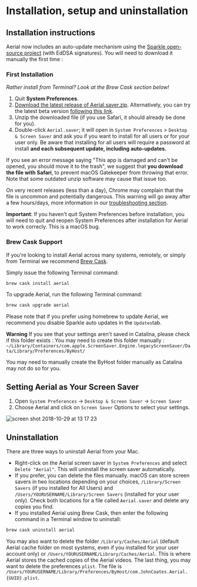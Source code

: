 # Installation, setup and uninstallation

## Installation instructions

Aerial now includes an auto-update mechanism using the [Sparkle open-source project](https://github.com/sparkle-project/Sparkle) (with EdDSA signatures). You will need to download it manually the first time :

### First Installation

_Rather install from Terminal? Look at the Brew Cask section below!_

1. Quit **System Preferences**.
2. [Download the latest release of Aerial.saver.zip](https://github.com/JohnCoates/Aerial/releases/latest). Alternatively, you can try the latest beta version [following this link](https://github.com/JohnCoates/Aerial/releases). 
3. Unzip the downloaded file (if you use Safari, it should already be done for you).
4. Double-click `Aerial.saver`; it will open in `System Preferences` > `Desktop & Screen Saver` and ask you if you want to install for all users or for your user only. Be aware that installing for all users will require a password at install **and each subsequent update, including auto-updates.**

If you see an error message saying "This app is damaged and can't be opened, you should move it to the trash", we suggest that **you download the file with Safari**, to prevent macOS Gatekeeper from throwing that error. Note that some outdated unzip software may cause that issue too.

On very recent releases (less than a day), Chrome may complain that the file is uncommon and potentially dangerous. This warning will go away after a few hours/days, more information in our [troubleshooting section](Troubleshooting.md).

**Important**: If you haven't quit System Preferences before installation, you will need to quit and reopen System Preferences after installation for Aerial to work correcly. This is a macOS bug. 

### Brew Cask Support

If you're looking to install Aerial across many systems, remotely, or simply from Terminal we recommend [Brew Cask](https://caskroom.github.io). 

Simply issue the following Terminal command:

```sh
brew cask install aerial
```

To upgrade Aerial, run the following Terminal command:

```sh
brew cask upgrade aerial
```

Please note that if you prefer using homebrew to update Aerial, we recommend you disable Sparkle auto updates in the `Updates`tab. 

**Warning** If you see that your settings aren't saved in Catalina, please check if this folder exists : You may need to create this folder manually : `~/Library/Containers/com.apple.ScreenSaver.Engine.legacyScreenSaver/Data/Library/Preferences/ByHost/`

You may need to manually create the ByHost folder manually as Catalina may not do so for you.

## Setting Aerial as Your Screen Saver

1. Open `System Preferences` -> `Desktop & Screen Saver` -> `Screen Saver`
2. Choose Aerial and click on `Screen Saver` Options to select your settings.

![screen shot 2018-10-29 at 13 17 23](https://user-images.githubusercontent.com/37544189/47649971-1f76a980-db7f-11e8-97be-d1f90b943c9d.png)

## Uninstallation

There are three ways to uninstall Aerial from your Mac.

- Right-click on the Aerial screen saver in `System Preferences` and select `Delete "Aerial"`. This will uninstall the screen saver automatically.
- If you prefer, you can delete the files manually. macOS can store screen savers in two locations depending on your choices, `/Library/Screen Savers` (if you installed for All Users) and `/Users/YOURUSERNAME/Library/Screen Savers` (installed for your user only). Check both locations for a file called `Aerial.saver` and delete any copies you find.
- If you installed Aerial using Brew Cask, then enter the following command in a Terminal window to uninstall:

```sh
brew cask uninstall aerial
```

You may also want to delete the folder `/Library/Caches/Aerial` (default Aerial cache folder on most systems, even if you installed for your user account only) or `/Users/YOURUSERNAME/Library/Caches/Aerial`. This is where Aerial stores the cached copies of the Aerial videos. The last thing, you may want to delete the preferences `plist`. The file is `/Users/YOURUSERNAME/Library/Preferences/ByHost/com.JohnCoates.Aerial.{UUID}.plist`.
